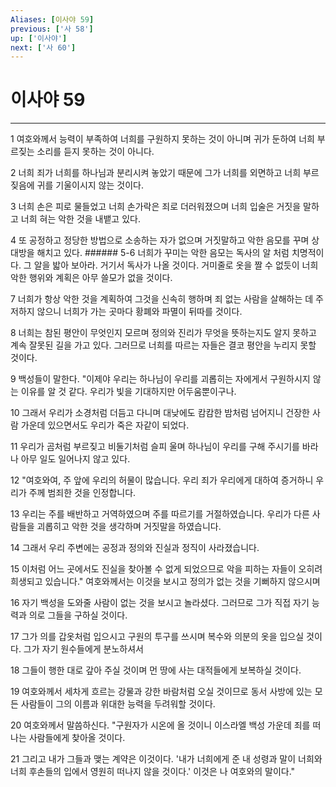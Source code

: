 ```yaml
---
Aliases: [이사야 59]
previous: ['사 58']
up: ['이사야']
next: ['사 60']
---
```

# 이사야 59

***


1 여호와께서 능력이 부족하여 너희를 구원하지 못하는 것이 아니며 귀가 둔하여 너희 부르짖는 소리를 듣지 못하는 것이 아니다. 

2 너희 죄가 너희를 하나님과 분리시켜 놓았기 때문에 그가 너희를 외면하고 너희 부르짖음에 귀를 기울이시지 않는 것이다. 

3 너희 손은 피로 물들었고 너희 손가락은 죄로 더러워졌으며 너희 입술은 거짓을 말하고 너희 혀는 악한 것을 내뱉고 있다. 

4 또 공정하고 정당한 방법으로 소송하는 자가 없으며 거짓말하고 악한 음모를 꾸며 상대방을 해치고 있다. ###### 5-6 너희가 꾸미는 악한 음모는 독사의 알 처럼 치명적이다. 그 알을 밟아 보아라. 거기서 독사가 나올 것이다. 거미줄로 옷을 짤 수 없듯이 너희 악한 행위와 계획은 아무 쓸모가 없을 것이다. 

7 너희가 항상 악한 것을 계획하여 그것을 신속히 행하며 죄 없는 사람을 살해하는 데 주저하지 않으니 너희가 가는 곳마다 황폐와 파멸이 뒤따를 것이다. 

8 너희는 참된 평안이 무엇인지 모르며 정의와 진리가 무엇을 뜻하는지도 알지 못하고 계속 잘못된 길을 가고 있다. 그러므로 너희를 따르는 자들은 결코 평안을 누리지 못할 것이다. 

9 백성들이 말한다. "이제야 우리는 하나님이 우리를 괴롭히는 자에게서 구원하시지 않는 이유를 알 것 같다. 우리가 빛을 기대하지만 어두움뿐이구나. 

10 그래서 우리가 소경처럼 더듬고 다니며 대낮에도 캄캄한 밤처럼 넘어지니 건장한 사람 가운데 있으면서도 우리가 죽은 자같이 되었다. 

11 우리가 곰처럼 부르짖고 비둘기처럼 슬피 울며 하나님이 우리를 구해 주시기를 바라나 아무 일도 일어나지 않고 있다. 

12 "여호와여, 주 앞에 우리의 허물이 많습니다. 우리 죄가 우리에게 대하여 증거하니 우리가 주께 범죄한 것을 인정합니다. 

13 우리는 주를 배반하고 거역하였으며 주를 따르기를 거절하였습니다. 우리가 다른 사람들을 괴롭히고 악한 것을 생각하며 거짓말을 하였습니다. 

14 그래서 우리 주변에는 공정과 정의와 진실과 정직이 사라졌습니다. 

15 이처럼 어느 곳에서도 진실을 찾아볼 수 없게 되었으므로 악을 피하는 자들이 오히려 희생되고 있습니다." 여호와께서는 이것을 보시고 정의가 없는 것을 기뻐하지 않으시며 

16 자기 백성을 도와줄 사람이 없는 것을 보시고 놀라셨다. 그러므로 그가 직접 자기 능력과 의로 그들을 구하실 것이다. 

17 그가 의를 갑옷처럼 입으시고 구원의 투구를 쓰시며 복수와 의분의 옷을 입으실 것이다. 그가 자기 원수들에게 분노하셔서 

18 그들이 행한 대로 갚아 주실 것이며 먼 땅에 사는 대적들에게 보복하실 것이다. 

19 여호와께서 세차게 흐르는 강물과 강한 바람처럼 오실 것이므로 동서 사방에 있는 모든 사람들이 그의 이름과 위대한 능력을 두려워할 것이다. 

20 여호와께서 말씀하신다. "구원자가 시온에 올 것이니 이스라엘 백성 가운데 죄를 떠나는 사람들에게 찾아올 것이다. 

21 그리고 내가 그들과 맺는 계약은 이것이다. '내가 너희에게 준 내 성령과 말이 너희와 너희 후손들의 입에서 영원히 떠나지 않을 것이다.' 이것은 나 여호와의 말이다."
